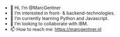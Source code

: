 - 👋 Hi, I’m @MarcGentner
- 👀 I’m interested in front- & backend-technologies.
- 🌱 I’m currently learning Python and Javascript.
- 💞️ I’m looking to collaborate with IBM.
- 📫 How to reach me: https://marcgentner.nl


